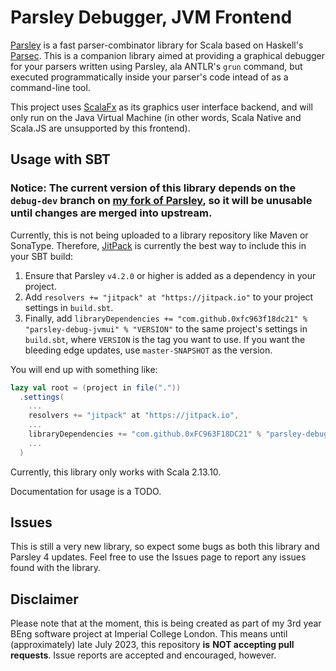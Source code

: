 # Parsley Debugger, JVM Frontend

[Parsley](https://github.com/j-mie6/Parsley) is a fast parser-combinator library for Scala based on
Haskell's [Parsec](https://hackage.haskell.org/package/parsec).
This is a companion library aimed at providing a graphical debugger for your parsers written using
Parsley, ala ANTLR's `grun` command, but executed programmatically inside your parser's code intead
of as a command-line tool.

This project uses [ScalaFx](https://www.scalafx.org/) as its graphics user interface backend, and
will only run on the Java Virtual Machine (in other words, Scala Native and Scala.JS are unsupported
by this frontend).

## Usage with SBT

### Notice: The current version of this library depends on the `debug-dev` branch on [my fork of Parsley](https://github.com/0xFC963F18DC21/parsley), so it will be unusable until changes are merged into upstream.

Currently, this is not being uploaded to a library repository like Maven or SonaType. Therefore,
[JitPack](https://jitpack.io/) is currently the best way to include this in your SBT build:

1. Ensure that Parsley `v4.2.0` or higher is added as a dependency in your project.
2. Add `resolvers += "jitpack" at "https://jitpack.io"` to your project settings in `build.sbt`.
3. Finally, add `libraryDependencies += "com.github.0xfc963f18dc21" % "parsley-debug-jvmui" % "VERSION"`
   to the same project's settings in `build.sbt`, where `VERSION` is the tag you want to use.
   If you want the bleeding edge updates, use `master-SNAPSHOT` as the version.

You will end up with something like:

```scala
lazy val root = (project in file("."))
  .settings(
    ...
    resolvers += "jitpack" at "https://jitpack.io",
    ...
    libraryDependencies += "com.github.0xFC963F18DC21" % "parsley-debug-jvmui" % "VERSION",
    ...
  )
```

Currently, this library only works with Scala 2.13.10.

Documentation for usage is a TODO.

## Issues

This is still a very new library, so expect some bugs as both this library and Parsley 4 updates.
Feel free to use the Issues page to report any issues found with the library.

## Disclaimer

Please note that at the moment, this is being created as part of my 3rd year BEng software project
at Imperial College London. This means until (approximately) late July 2023, this repository **is**
**NOT accepting pull requests**. Issue reports are accepted and encouraged, however.
